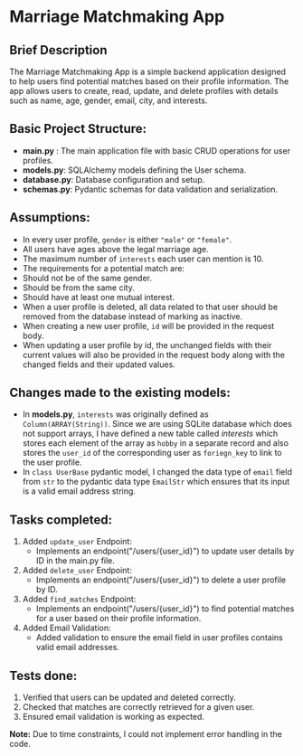 # Marriage Matchmaking App

## Brief Description
The Marriage Matchmaking App is a simple backend application designed to help users find potential matches based on their profile information. The app allows users to create, read, update, and delete profiles with details such as name, age, gender, email, city, and interests.

## Basic Project Structure:

- **main.py** : The main application file with basic CRUD operations for user profiles.
- **models.py**: SQLAlchemy models defining the User schema.
- **database.py**: Database configuration and setup.
- **schemas.py**: Pydantic schemas for data validation and serialization.

## Assumptions:

- In every user profile, `gender` is either `"male"` or `"female"`.
- All users have ages above the legal marriage age.
- The maximum number of `interests` each user can mention is 10.
- The requirements for a potential match are:
 - Should not be of the same gender.
 - Should be from the same city.
 - Should have at least one mutual interest.
- When a user profile is deleted, all data related to that user should be removed from the database instead of marking as inactive.
- When creating a new user profile, `id` will be provided in the request body.
- When updating a user profile by id, the unchanged fields with their current values will also be provided in the request body along with the changed fields and their updated values.

## Changes made to the existing models:

- In **models.py**, `interests` was originally defined as `Column(ARRAY(String))`. Since we are using SQLite database which does not support arrays, I have defined a new table called *interests* which stores each element of the array as `hobby` in a separate record and also stores the `user_id` of the corresponding user as `foriegn_key` to link to the user profile.
- In `class UserBase` pydantic model, I changed the data type of `email` field from `str` to the pydantic data type `EmailStr` which ensures that its input is a valid email address string.

## Tasks completed:

1. Added `update_user` Endpoint:
   - Implements an endpoint("/users/{user_id}") to update user details by ID in the main.py file.
2. Added `delete_user` Endpoint:
   - Implements an endpoint("/users/{user_id}") to delete a user profile by ID.
3. Added `find_matches` Endpoint:
   - Implements an endpoint("/users/{user_id}") to find potential matches for a user based on their profile information.
4. Added Email Validation:
   - Added validation to ensure the email field in user profiles contains valid email addresses.

## Tests done:

1. Verified that users can be updated and deleted correctly.
2. Checked that matches are correctly retrieved for a given user.
3. Ensured email validation is working as expected.

**Note:** Due to time constraints, I could not implement error handling in the code.